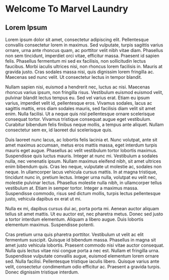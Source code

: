 # Welcome To Marvel Laundry


<h2 class="head2"> Lorem Ipsum </h2>
Lorem ipsum dolor sit amet, consectetur adipiscing elit. Pellentesque convallis consectetur lorem in maximus. Sed vulputate, turpis sagittis varius ornare, urna ante rhoncus quam, ac porttitor velit nibh vitae diam. Phasellus non sem tincidunt, imperdiet orci vitae, efficitur massa. Praesent id sapien felis. Phasellus fermentum mi sed ex facilisis, non sollicitudin lectus faucibus. Morbi iaculis ultrices nisi, non rhoncus lorem facilisis in. Mauris at gravida justo. Cras sodales massa nisi, quis dignissim lorem fringilla ac. Maecenas sed nunc velit. Ut consectetur lectus in tempor blandit.

Nullam sapien nisi, euismod a hendrerit nec, luctus ac nisi. Maecenas rhoncus varius ipsum, non fringilla risus. Vestibulum euismod euismod velit, pulvinar blandit lectus tempus eu. Sed vel varius erat. Etiam eu ipsum varius, imperdiet velit id, pellentesque eros. Vivamus sodales, lacus ac sagittis mattis, eros diam sodales mauris, sed facilisis diam velit sit amet enim. Nulla facilisi. Ut a neque quis nisl pellentesque ornare scelerisque consequat tortor. Vivamus tristique consequat augue eget vestibulum. Curabitur bibendum felis finibus neque mollis, a tempus ante aliquet. Nullam consectetur sem ex, id laoreet dui scelerisque quis.

Duis laoreet nunc lacus, ac lobortis felis lacinia et. Nunc volutpat, ante sit amet maximus accumsan, metus eros mattis massa, eget interdum turpis mauris eget augue. Phasellus ac velit vestibulum tortor lobortis maximus. Suspendisse quis luctus mauris. Integer at nunc mi. Vestibulum a sodales nulla, nec venenatis ipsum. Nullam maximus eleifend nibh, sit amet ultrices enim bibendum quis. Cras leo neque, vulputate ut molestie ac, sodales non neque. In ullamcorper lacus vehicula cursus mattis. In at magna tristique, tincidunt nunc in, pretium lectus. Integer urna nulla, volutpat eu velit nec, molestie pulvinar lectus. Phasellus molestie nulla nibh, in ullamcorper tellus vestibulum at. Etiam in semper tortor. Integer a maximus massa. Suspendisse commodo, risus sed dictum mollis, turpis lectus pellentesque justo, vehicula dapibus ex erat ut mi.

Nulla ex mi, dapibus cursus dui ac, porta porta mi. Aenean auctor aliquam tellus sit amet mattis. Ut eu auctor est, nec pharetra metus. Donec sed justo a tortor interdum elementum. Aliquam a libero augue. Duis lobortis elementum maximus. Suspendisse potenti.

Cras pretium urna quis pharetra porttitor. Vestibulum ut velit ac elit fermentum suscipit. Quisque id bibendum massa. Phasellus in magna sit amet justo vehicula lobortis. Praesent commodo nisi vitae auctor consequat. Nulla quis lectus vitae nisi congue porta a nec est. Nullam et fringilla urna. Suspendisse vulputate convallis augue, euismod elementum lorem ornare sed. Nulla facilisi. Pellentesque tristique iaculis libero. Quisque varius ante velit, consectetur condimentum odio efficitur ac. Praesent a gravida turpis. Donec dignissim tristique interdum.